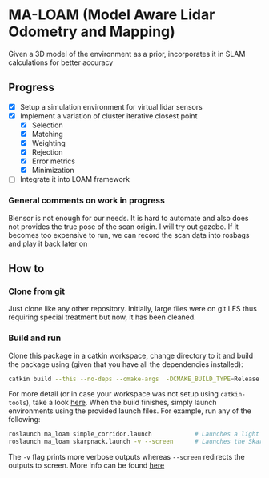 # MA-LOAM (Model Aware Lidar Odometry and Mapping)

Given a 3D model of the environment as a prior, incorporates it in SLAM calculations for better accuracy

## Progress

- [x] Setup a simulation environment for virtual lidar sensors
- [x] Implement a variation of cluster iterative closest point
  - [x] Selection
  - [x] Matching
  - [x] Weighting
  - [x] Rejection
  - [x] Error metrics
  - [x] Minimization
- [ ] Integrate it into LOAM framework

### General comments on work in progress

Blensor is not enough for our needs. It is hard to automate and also does not provides the true pose of the scan origin. I will try out gazebo. If it becomes too expensive to run, we can record the scan data into rosbags and play it back later on

## How to

### Clone from git

Just clone like any other repository. Initially, large files were on git LFS thus requiring special treatment but now, it has been cleaned.

### Build and run 

Clone this package in a catkin workspace, change directory to it and build the package using (given that you have all the dependencies installed):

```bash
catkin build --this --no-deps --cmake-args  -DCMAKE_BUILD_TYPE=Release
```

For more detail (or in case your workspace was not setup using `catkin-tools`), take a look [here](https://answers.ros.org/question/54178/how-to-build-just-one-package-using-catkin_make/). When the build finishes, simply launch environments using the provided launch files. For example, run any of the following:

```bash
roslaunch ma_loam simple_corridor.launch            # Launches a light weight corridor model
roslaunch ma_loam skarpnack.launch -v --screen      # Launches the Skarpnack station model
```

The `-v` flag prints more verbose outputs whereas `--screen` redirects the outputs to screen. More info can be found [here](https://wiki.ros.org/roslaunch/Commandline%20Tools) 
